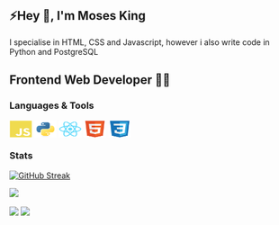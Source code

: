 ## ⚡Hey 👋, I'm Moses King
I specialise in HTML, CSS and Javascript, however i also write code in Python and PostgreSQL
## Frontend Web Developer 🧑‍💻

### Languages & Tools

<div style="display: inline_block">

  <img align="center" alt="Rafa-Js" height="30" width="40" src="https://raw.githubusercontent.com/devicons/devicon/master/icons/javascript/javascript-plain.svg">
    <img align="center" alt="Rafa-Python" height="30" width="40" src="https://raw.githubusercontent.com/devicons/devicon/master/icons/python/python-original.svg">
  <img align="center" alt="Rafa-React" height="30" width="40" src="https://raw.githubusercontent.com/devicons/devicon/master/icons/react/react-original.svg">
  <img align="center" alt="Rafa-HTML" height="30" width="40" src="https://raw.githubusercontent.com/devicons/devicon/master/icons/html5/html5-original.svg">
  <img align="center" alt="Rafa-CSS" height="30" width="40" src="https://raw.githubusercontent.com/devicons/devicon/master/icons/css3/css3-original.svg">
</div>

### Stats
<div>

[![GitHub Streak](https://streak-stats.demolab.com?user=king-mo100&theme=transparent&card_width=700)](https://git.io/streak-stats)



![](http://github-profile-summary-cards.vercel.app/api/cards/profile-details?username=king-mo100&theme=city_lights)

![](http://github-profile-summary-cards.vercel.app/api/cards/stats?username=king-mo100&theme=city_lights)
![](http://github-profile-summary-cards.vercel.app/api/cards/productive-time?username=king-mo100&theme=city_lights&utcOffset=8)



</div>
